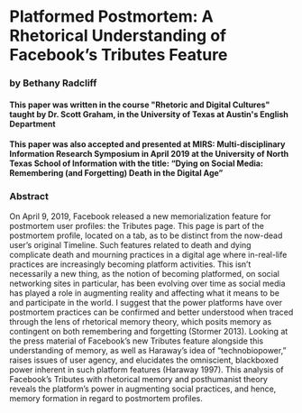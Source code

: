 # Platformed Postmortem: A Rhetorical Understanding of Facebook’s Tributes Feature

### by Bethany Radcliff
#### This paper was written in the course "Rhetoric and Digital Cultures" taught by Dr. Scott Graham, in the University of Texas at Austin's English Department
#### This paper was also accepted and presented at MIRS: Multi-disciplinary Information Research Symposium in April 2019 at the University of North Texas School of Information with the title: “Dying on Social Media: Remembering (and Forgetting) Death in the Digital Age”


### Abstract
On April 9, 2019, Facebook released a new memorialization feature for postmortem user
profiles: the Tributes page. This page is part of the postmortem profile, located on a tab, as to be
distinct from the now-dead user’s original Timeline. Such features related to death and dying
complicate death and mourning practices in a digital age where in-real-life practices are increasingly
becoming platform activities. This isn’t necessarily a new thing, as the notion of becoming
platformed, on social networking sites in particular, has been evolving over time as social media has
played a role in augmenting reality and affecting what it means to be and participate in the world. I
suggest that the power platforms have over postmortem practices can be confirmed and better
understood when traced through the lens of rhetorical memory theory, which posits memory as
contingent on both remembering and forgetting (Stormer 2013). Looking at the press material of
Facebook’s new Tributes feature alongside this understanding of memory, as well as Haraway’s idea
of “technobiopower,” raises issues of user agency, and elucidates the omniscient, blackboxed power
inherent in such platform features (Haraway 1997). This analysis of Facebook’s Tributes with
rhetorical memory and posthumanist theory reveals the platform’s power in augmenting social
practices, and hence, memory formation in regard to postmortem profiles.

